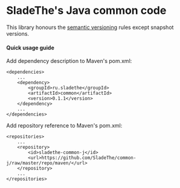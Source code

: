 SladeThe's Java common code
==================

This library honours the [semantic versioning](https://semver.org/spec/v2.0.0.html) rules except snapshot versions.

#### Quick usage guide ####

Add dependency description to Maven's pom.xml:

~~~~~
<dependencies>
    ...
    <dependency>
        <groupId>ru.sladethe</groupId>
        <artifactId>common</artifactId>
        <version>0.1.1</version>
    </dependency>
    ...
</dependencies>
~~~~~

Add repository reference to Maven's pom.xml:

~~~~~
<repositories>
    ...
    <repository>
        <id>sladethe-common-j</id>
        <url>https://github.com/SladeThe/common-j/raw/master/repo/maven/</url>
    </repository>
    ...
</repositories>
~~~~~
